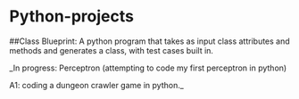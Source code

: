 # Python-projects

##Class Blueprint:
A python program that takes as input class attributes and methods and generates a class, with test cases built in.



_In progress:
Perceptron (attempting to code my first perceptron in python)

A1: coding a dungeon crawler game in python._
